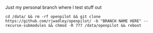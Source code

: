 Just my personal branch where I test stuff out

`cd /data/ && rm -rf openpilot && git clone https://github.com/rjwadley/openpilot/ -b "BRANCH NAME HERE" --recurse-submodules && chmod -R 777 /data/openpilot && reboot`
